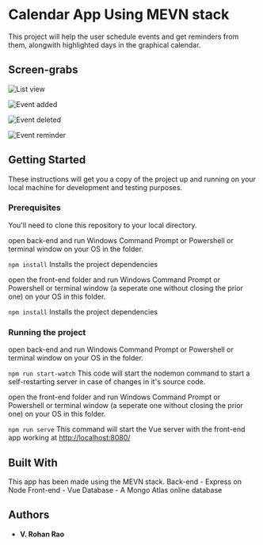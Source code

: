 # Calendar App Using MEVN stack

This project will help the user schedule events and get reminders from them, alongwith highlighted days in the graphical calendar.


## Screen-grabs
![List view](https://raw.githubusercontent.com/v-rohan/calenadr-app/master/img/list.png)

![Event added](https://raw.githubusercontent.com/v-rohan/calenadr-app/master/img/added.png)

![Event deleted](https://raw.githubusercontent.com/v-rohan/calenadr-app/master/img/delete.png)

![Event reminder](https://raw.githubusercontent.com/v-rohan/calenadr-app/master/img/reminder.png)



## Getting Started

These instructions will get you a copy of the project up and running on your local machine for development and testing purposes.

### Prerequisites
You'll need to clone this repository to your local directory.

open back-end and run Windows Command Prompt or Powershell or terminal window on your OS in the folder.

`npm install` Installs the project dependencies


open the front-end folder and run Windows Command Prompt or Powershell or terminal window (a seperate one without closing the prior one) on your OS in this folder.

`npm install` 
Installs the project dependencies




### Running the project

open back-end and run Windows Command Prompt or Powershell or terminal window on your OS in the folder.

`npm run start-watch`
This code will start the nodemon command to start a self-restarting server in case of changes in it's source code.

open the front-end folder and run Windows Command Prompt or Powershell or terminal window (a seperate one without closing the prior one) on your OS in this folder.


`npm run serve` 
This command will start the Vue server with the front-end app working at 
[http://localhost:8080/](http://localhost:8080/ "Your MEVN calendar app")

## Built With

This app has been made using the MEVN stack.
Back-end - Express on Node
Front-end - Vue
Database - A Mongo Atlas online database


## Authors

* **V. Rohan Rao**



